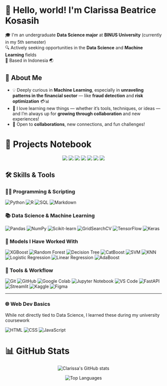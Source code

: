 # 👋 Hello, world! I'm Clarissa Beatrice Kosasih

🎓 I'm an undergraduate **Data Science major** at **BINUS University** (currently in my 5th semester)  
🔍 Actively seeking opportunities in the **Data Science** and **Machine Learning** fields  
📍 Based in Indonesia 🌏

## 👀 About Me
- 💡 Deeply curious in **Machine Learning**, especially in **unraveling patterns in the financial sector** — like **fraud detection** and **risk optimization** 💳📊
- 🌱 I love learning new things — whether it’s tools, techniques, or ideas — and I’m always up for **growing through collaboration** and new experiences!
- 🤝 Open to **collaborations**, new connections, and fun challenges!

# 📓 Projects Notebook
<p align="center">
  <img src="https://img.shields.io/badge/-Machine%20Learning-blueviolet?style=for-the-badge&logo=scikit-learn&logoColor=white" />
  <img src="https://img.shields.io/badge/-Deep%20Learning-orange?style=for-the-badge&logo=tensorflow&logoColor=white" />
  <img src="https://img.shields.io/badge/-FastAPI-009688?style=for-the-badge&logo=fastapi&logoColor=white" />
  <img src="https://img.shields.io/badge/-Streamlit-FF4B4B?style=for-the-badge&logo=streamlit&logoColor=white" />
  <img src="https://img.shields.io/badge/-Exploratory%20Data%20Analysis-4CAF50?style=for-the-badge&logo=jupyter&logoColor=white" />
  <img src="https://img.shields.io/badge/-Time%20Series%20Analysis-607D8B?style=for-the-badge&logo=chart-bar&logoColor=white" />
  <img src="https://img.shields.io/badge/-Data%20Mining-795548?style=for-the-badge&logo=database&logoColor=white" />
</p>


## 🛠️ Skills & Tools
### 👩‍💻 Programming & Scripting  
![Python](https://img.shields.io/badge/-Python-3776AB?style=flat&logo=python&logoColor=white)
![R](https://img.shields.io/badge/-R-276DC3?style=flat&logo=r&logoColor=white)
![SQL](https://img.shields.io/badge/-SQL-4479A1?style=flat&logo=postgresql&logoColor=white)
![Markdown](https://img.shields.io/badge/-Markdown-000000?style=flat&logo=markdown&logoColor=white)

### 📚 Data Science & Machine Learning  
![Pandas](https://img.shields.io/badge/-Pandas-150458?style=flat&logo=pandas&logoColor=white)
![NumPy](https://img.shields.io/badge/-NumPy-013243?style=flat&logo=numpy&logoColor=white)
![Scikit-learn](https://img.shields.io/badge/-Scikit--learn-F7931E?style=flat&logo=scikit-learn&logoColor=white)
![GridSearchCV](https://img.shields.io/badge/-GridSearchCV-323330?style=flat&logo=python&logoColor=white)
![TensorFlow](https://img.shields.io/badge/-TensorFlow-FF6F00?style=flat&logo=tensorflow&logoColor=white)
![Keras](https://img.shields.io/badge/-Keras-D00000?style=flat&logo=keras&logoColor=white)

### 🧩 Models I Have Worked With
![XGBoost](https://img.shields.io/badge/-XGBoost-EC2828?style=flat&logo=xgboost&logoColor=white)
![Random Forest](https://img.shields.io/badge/-Random%20Forest-228B22?style=flat&logo=python&logoColor=white)
![Decision Tree](https://img.shields.io/badge/-Decision%20Tree-556B2F?style=flat&logo=python&logoColor=white)
![CatBoost](https://img.shields.io/badge/-CatBoost-FFCC00?style=flat&logo=catboost&logoColor=black)
![SVM](https://img.shields.io/badge/-SVM-4B0082?style=flat&logo=python&logoColor=white)
![KNN](https://img.shields.io/badge/-KNN-4169E1?style=flat&logo=python&logoColor=white)
![Logistic Regression](https://img.shields.io/badge/-Logistic%20Regression-800000?style=flat&logo=python&logoColor=white)
![Linear Regression](https://img.shields.io/badge/-Linear%20Regression-4682B4?style=flat&logo=python&logoColor=white)
![AdaBoost](https://img.shields.io/badge/-AdaBoost-FF7F50?style=flat&logo=python&logoColor=white)


### 🧰 Tools & Workflow  
![Git](https://img.shields.io/badge/-Git-F05032?style=flat&logo=git&logoColor=white)
![GitHub](https://img.shields.io/badge/-GitHub-181717?style=flat&logo=github&logoColor=white)
![Google Colab](https://img.shields.io/badge/-Google%20Colab-F9AB00?style=flat&logo=googlecolab&logoColor=black)
![Jupyter Notebook](https://img.shields.io/badge/-Jupyter%20Notebook-F37626?style=flat&logo=jupyter&logoColor=white)
![VS Code](https://img.shields.io/badge/-VSCode-007ACC?style=flat&logo=visualstudiocode&logoColor=white)
![FastAPI](https://img.shields.io/badge/-FastAPI-009688?style=flat&logo=fastapi&logoColor=white)
![Streamlit](https://img.shields.io/badge/-Streamlit-FF4B4B?style=flat&logo=streamlit&logoColor=white)
![Kaggle](https://img.shields.io/badge/-Kaggle-20BEFF?style=flat&logo=kaggle&logoColor=white)
![Figma](https://img.shields.io/badge/-Figma-F24E1E?style=flat&logo=figma&logoColor=white)

---
### 🌐 Web Dev Basics  
While not directly tied to Data Science, I learned these during my university coursework

![HTML](https://img.shields.io/badge/-HTML-E34F26?style=flat&logo=html5&logoColor=white)
![CSS](https://img.shields.io/badge/-CSS-1572B6?style=flat&logo=css3&logoColor=white)
![JavaScript](https://img.shields.io/badge/-JavaScript-F7DF1E?style=flat&logo=javascript&logoColor=black)

# 📊 GitHub Stats

<p align="center">
  <img src="https://github-readme-stats.vercel.app/api?username=c-kosasih&show_icons=true&theme=nightowl" alt="Clarissa's GitHub stats" />
</p>

<p align="center">
  <img src="https://github-readme-stats.vercel.app/api/top-langs/?username=c-kosasih&layout=compact&theme=nightowl" alt="Top Languages" />
</p>


